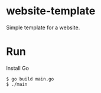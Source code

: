 # website-template
Simple template for a website.

# Run
Install Go 

```
$ go build main.go
$ ./main
```
